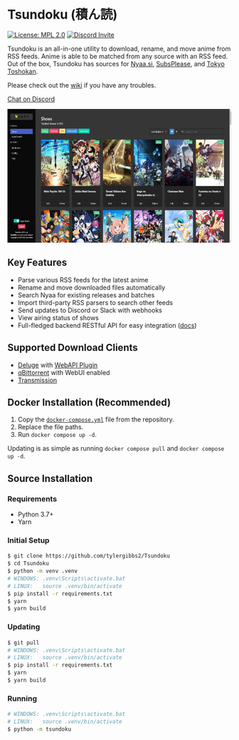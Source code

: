 # Tsundoku (積ん読)

[![License: MPL 2.0](https://img.shields.io/badge/License-MPL%202.0-blue.svg)](https://opensource.org/licenses/MPL-2.0)
[![Discord Invite](https://img.shields.io/discord/801396820772257802)](https://discord.gg/thxN858gXm)

Tsundoku is an all-in-one utility to download, rename, and move anime from RSS feeds.
Anime is able to be matched from any source with an RSS feed. Out of the box, Tsundoku has sources for
[Nyaa.si](https://nyaa.si/), [SubsPlease](https://subsplease.org/), and [Tokyo Toshokan](https://www.tokyotosho.info/).

Please check out the [wiki](https://github.com/tylergibbs2/Tsundoku/wiki) if you have any troubles.

[Chat on Discord](https://discord.gg/thxN858gXm)

<p align="center">
  <img height="300" src="media/sample.jpg" />
</p>

## Key Features

- Parse various RSS feeds for the latest anime
- Rename and move downloaded files automatically
- Search Nyaa for existing releases and batches
- Import third-party RSS parsers to search other feeds
- Send updates to Discord or Slack with webhooks
- View airing status of shows
- Full-fledged backend RESTful API for easy integration ([docs](https://tsundoku.moe/docs))

## Supported Download Clients

- [Deluge](https://deluge-torrent.org/) with [WebAPI Plugin](https://github.com/idlesign/deluge-webapi)
- [qBittorrent](https://www.qbittorrent.org/) with WebUI enabled
- [Transmission](https://transmissionbt.com/)

## Docker Installation (Recommended)

1. Copy the [`docker-compose.yml`](docker-compose.yml) file from the repository.
2. Replace the file paths.
3. Run `docker compose up -d`.

Updating is as simple as running `docker compose pull` and `docker compose up -d`.

## Source Installation

### Requirements

- Python 3.7+
- Yarn

### Initial Setup

```bash
$ git clone https://github.com/tylergibbs2/Tsundoku
$ cd Tsundoku
$ python -m venv .venv
# WINDOWS: .venv\Scripts\activate.bat
# LINUX:   source .venv/bin/activate
$ pip install -r requirements.txt
$ yarn
$ yarn build
```

### Updating

```bash
$ git pull
# WINDOWS: .venv\Scripts\activate.bat
# LINUX:   source .venv/bin/activate
$ pip install -r requirements.txt
$ yarn
$ yarn build
```

### Running

```bash
# WINDOWS: .venv\Scripts\activate.bat
# LINUX:   source .venv/bin/activate
$ python -m tsundoku
```
